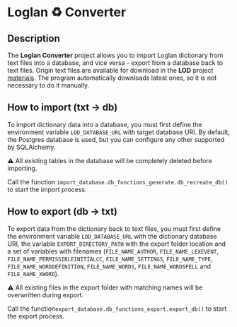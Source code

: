 # Loglan ♻️ Converter
## Description
The **Loglan Converter** project allows you to import Loglan dictionary from text files into a database, and vice versa - export from a database back to text files. Origin text files are available for download in the **LOD** project [materials](https://raw.githubusercontent.com/torrua/LOD/master/tables/).
The program automatically downloads latest ones, so it is not necessary to do it manually.

## How to import (txt → db)
To import dictionary data into a database, you must first define the environment variable ``LOD_DATABASE_URL`` with target database URI. By default, the Postgres database is used, but you can configure any other supported by SQLAlchemy.

⚠️ All existing tables in the database will be completely deleted before importing.

Call the function ``import_database.db_functions_generate.db_recreate_db()`` to start the import process.

## How to export (db →  txt)
To export data from the dictionary back to text files, you must first define the environment variable ``LOD_DATABASE_URL`` with the dictionary database URI, the variable ``EXPORT_DIRECTORY_PATH`` with the export folder location and a set of variables with filenames (``FILE_NAME_AUTHOR``, ``FILE_NAME_LEXEVENT``, ``FILE_NAME_PERMISSIBLEINITIALCC``, ``FILE_NAME_SETTINGS``, ``FILE_NAME_TYPE``, ``FILE_NAME_WORDDEFINITION``, ``FILE_NAME_WORDS``, ``FILE_NAME_WORDSPELL`` and ``FILE_NAME_XWORD``).

⚠️ All existing files in the export folder with matching names will be overwritten during export.

Call the function``export_database.db_functions_export.export_db()`` to start the export process.
